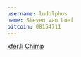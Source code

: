 ```yaml
---
username: ludolphus
name: Steven van Loef
bitcoin: 08154711
---
```


[xfer.li](http://cloud-app.net/welcome)
[Chimp](https://itunes.apple.com/de/app/chimp-app.net-client-microblogging/id619961141?mt=8)
